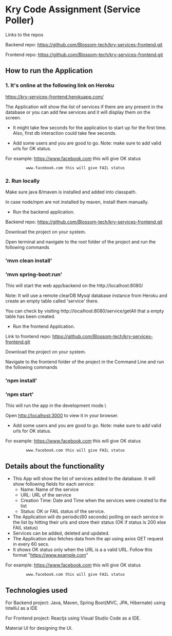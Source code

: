 # Kry Code Assignment (Service Poller)

Links to the repos


Backend repo:   https://github.com/Blossom-tech/kry-services-frontend.git

Frontend repo:  https://github.com/Blossom-tech/kry-services-frontend.git

## How to run the Application 
### 1. It's online at the following link on Heroku

https://kry-services-frontend.herokuapp.com/

The Application will show the list of services if there are any present in the database or you can add few services and it will display them on the screen.
- It might take few seconds for the application to start up for the first time. Also, first db interaction could take few seconds.

- Add some users and you are good to go.
Note: make sure to add valid urls for OK status.

For example: https://www.facebook.com this will give OK status

             www.facebook.com this will give FAIL status

### 2. Run locally

Make sure java 8/maven is installed and added into classpath.

In case node/npm are not installed by maven, install them manually.

- Run the backend application.

Backend repo:   https://github.com/Blossom-tech/kry-services-frontend.git

Download the project on your system.

Open terminal and navigate to the root folder of the project and run the following commands

### 'mvn clean install'

### 'mvn spring-boot:run'

This will start the web app/backend on the http://localhost:8080/

Note: It will use a remote clearDB Mysql database instance from Heroku and create an empty table called 'service' there.

You can check by visiting http://localhost:8080/service/getAll that a empty table has been created.

- Run the frontend Application.

Link to frontend repo: https://github.com/Blossom-tech/kry-services-frontend.git

Download the project on your system.

Navigate to the frontend folder of the project in the Command Line and run the following commands

### 'npm install'

### 'npm start'

This will run the app in the development mode.\

Open [http://localhost:3000](http://localhost:3000) to view it in your browser.

- Add some users and you are good to go.
Note: make sure to add valid urls for OK status.

For example: https://www.facebook.com this will give OK status

             www.facebook.com this will give FAIL status

## Details about the functionality
- This App will show the list of services added to the database. It will show following fields for each service:
  - Name: Name of the service
  - URL: URL of the service
  - Creation Time: Date and Time when the services were created to the list
  - Status: OK or FAIL status of the service.
- The Application will do periodic(60 seconds) polling on each service in the list by hitting their urls and store their status (OK if status is 200 else FAIL status)
- Services can be added, deleted and updated.
- The Application also fetches data from the api using axios GET request in every 60 secs.
- It shows OK status only when the URL is a a valid URL. Follow this format "https://www.example.com"

For example: https://www.facebook.com this will give OK status

             www.facebook.com this will give FAIL status

## Technologies used
For Backend project: Java, Maven, Spring Boot(MVC, JPA, Hibernate) using IntelliJ as a IDE

For Frontend project: Reactjs using Visual Studio Code as a IDE.

Material UI for designing the UI.

